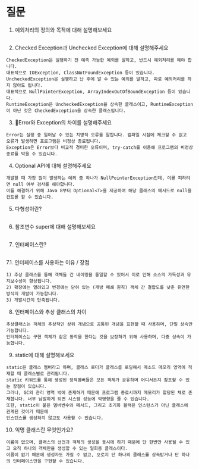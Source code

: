 # 질문
1. 예외처리의 정의와 목적에 대해 설명해보세요
```

```
2. Checked Exception과 Unchecked Exception에 대해 설명해주세요
```
CheckedException은 실행하기 전 예측 가능한 예외를 말하고, 반드시 예외처리를 해야 합니다.
대표적으로 IOException, ClassNotFoundException 등이 있습니다.
UncheckedException은 실행하고 난 후에 알 수 있는 예외를 말하고, 따로 예외처리를 하지 않아도 됩니다.
대표적으로 NullPointerException, ArrayIndexOutOfBoundException 등이 있습니다.
RuntimeException은 UncheckedException을 상속한 클래스이고, RuntimeException이 아닌 것은 CheckedException을 상속한 클래스입니다.

```
3. Error와 Exception의 차이를 설명해주세요
```
Error는 실행 중 일어날 수 있는 치명적 오류를 말합니다. 컴파일 시점에 체크할 수 없고 오류가 발생하면 프로그램은 비정상 종료됩니다.
Exception은 Error보다 비교적 경미한 오류이며, try-catch를 이용해 프로그램의 비정상 종료를 막을 수 있습니다.
```
4. Optional API에 대해 설명해주세요
```
개발할 때 가장 많이 발생하는 예외 중 하나가 NullPointerException인데, 이를 피하려면 null 여부 검사를 해야합니다.
이를 해결하기 위해 Java 8부터 Optional<T>을 제공하여 해당 클래스의 메서드로 null을 컨트롤 할 수 있습니다.
```
5. 다형성이란?
```

```
6. 참조변수 super에 대해 설명해보세요
```

```
7. 인터페이스란?
```

```
7.1. 인터페이스를 사용하는 이유 / 장점
```
1) 추상 클래스를 통해 객체들 간 네이밍을 통일할 수 있어서 이로 인해 소스의 가독성과 유지보수성이 향상됩니다.
2) 확장에는 열려있고 변경에는 닫혀 있는 (개방 폐쇄 원칙) 객체 간 결합도를 낮춘 유연한 방식의 개발이 가능합니다.
3) 개발시간이 단축됩니다.
```
8. 인터페이스와 추상 클래스의 차이
```
추상클래스는 객체의 추상적인 상위 개념으로 공통된 개념을 표현할 때 사용하며, 단일 상속만 가능합니다.
인터페이스는 구현 객체가 같은 동작을 한다는 것을 보장하기 위해 사용하며, 다중 상속이 가능합니다.
```
9. static에 대해 설명해보세요
```
static은 클래스 멤버라고 하며, 클래스 로더가 클래스를 로딩해서 메소드 메모리 영역에 적재할 때 클래스별로 관리됩니다.
static 키워드를 통해 생성된 정적멤버들은 모든 객체가 공유하며 어디서든지 참조할 수 있는 장점이 있습니다.
그러나, GC의 관리 영역 밖에 존재하기 때문에 프로그램 종료시까지 메모리가 할당된 채로 존재합니다. 너무 남발하게 되면 시스템 성능에 악영향을 줄 수 있습니다.
또한, static이 붙은 멤버변수와 메서드, 그리고 초기화 블럭은 인스턴스가 아닌 클래스에 관계된 것이기 때문에
인스턴스를 생성하지 않고도 사용할 수 있습니다.
```
10. 익명 클래스란 무엇인가요?
```
이름이 없으며, 클래스의 선언과 객체의 생성을 동시에 하기 때문에 단 한번만 사용될 수 있고 오직 하나의 객체만을 생성할 수 있는 일회용 클래스이다.
이름이 없기 때문에 생성자도 가질 수 없고, 오로지 단 하나의 클래스를 상속받거나 단 하나의 인터페이스만을 구현할 수 있습니다. 
```

